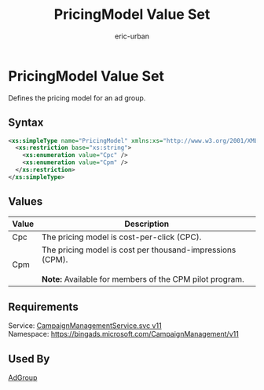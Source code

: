 ﻿---
title: PricingModel Value Set
ms.service: bing-ads-campaign-management-service
ms.topic: article
author: eric-urban
ms.author: eur
description: Defines the pricing model for an ad group.
---
# PricingModel Value Set
Defines the pricing model for an ad group.

## Syntax
```xml
<xs:simpleType name="PricingModel" xmlns:xs="http://www.w3.org/2001/XMLSchema">
  <xs:restriction base="xs:string">
    <xs:enumeration value="Cpc" />
    <xs:enumeration value="Cpm" />
  </xs:restriction>
</xs:simpleType>
```

## <a name="values"></a>Values

|Value|Description|
|-----------|---------------|
|<a name="cpc"></a>Cpc|The pricing model is cost-per-click (CPC).|
|<a name="cpm"></a>Cpm|The pricing model is cost per thousand-impressions (CPM).<br /><br />**Note:** Available for members of the CPM pilot program.|

## Requirements
Service: [CampaignManagementService.svc v11](https://campaign.api.bingads.microsoft.com/Api/Advertiser/CampaignManagement/v11/CampaignManagementService.svc)  
Namespace: https://bingads.microsoft.com/CampaignManagement/v11  

## Used By
[AdGroup](adgroup.md)  
